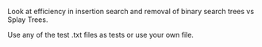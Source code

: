Look at efficiency in insertion search and removal of binary search trees vs Splay Trees. 

Use any of the test .txt files as tests or use your own file.
